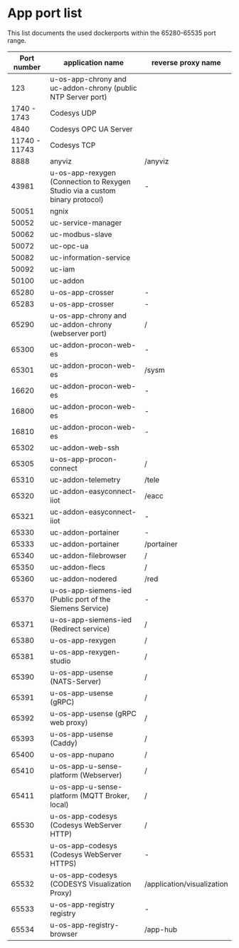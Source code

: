 # App port list

This list documents the used dockerports within the 65280-65535 port range.

| Port number   | application name                                                              | reverse proxy name         |
| ------------- | ----------------------------------------------------------------------------- | -------------------------- |
| 123           | u-os-app-chrony and uc-addon-chrony (public NTP Server port)                  |                            |
| 1740 - 1743   | Codesys UDP                                                                   |                            |
| 4840          | Codesys OPC UA Server                                                         |                            |
| 11740 - 11743 | Codesys TCP                                                                   |                            |
| 8888          | anyviz                                                                        | /anyviz                    |
| 43981         | u-os-app-rexygen (Connection to Rexygen Studio via a custom binary protocol) | -                          |
| 50051         | ngnix                                                                         |                            |
| 50052         | uc-service-manager                                                            |                            |
| 50062         | uc-modbus-slave                                                               |                            |
| 50072         | uc-opc-ua                                                                     |                            |
| 50082         | uc-information-service                                                        |                            |
| 50092         | uc-iam                                                                        |                            |
| 50100         | uc-addon                                                                      |                            |
| 65280         | u-os-app-crosser                                                              | -                          |
| 65283         | u-os-app-crosser                                                              | -                          |
| 65290         | u-os-app-chrony and uc-addon-chrony (webserver port)                          | /                          |
| 65300         | uc-addon-procon-web-es                                                        | -                          |
| 65301         | uc-addon-procon-web-es                                                        | /sysm                      |
| 16620         | uc-addon-procon-web-es                                                        | -                          |
| 16800         | uc-addon-procon-web-es                                                        | -                          |
| 16810         | uc-addon-procon-web-es                                                        | -                          |
| 65302         | uc-addon-web-ssh                                                              |                            |
| 65305         | u-os-app-procon-connect                                                       | /                          |
| 65310         | uc-addon-telemetry                                                            | /tele                      |
| 65320         | uc-addon-easyconnect-iiot                                                     | /eacc                      |
| 65321         | uc-addon-easyconnect-iiot                                                     | -                          |
| 65330         | uc-addon-portainer                                                            | -                          |
| 65333         | uc-addon-portainer                                                            | /portainer                 |
| 65340         | uc-addon-filebrowser                                                          | /                          |
| 65350         | uc-addon-flecs                                                                | /                          |
| 65360         | uc-addon-nodered                                                              | /red                       |
| 65370         | u-os-app-siemens-ied (Public port of the Siemens Service)                     | -                          |
| 65371         | u-os-app-siemens-ied (Redirect service)                                       | /                          |
| 65380         | u-os-app-rexygen                                                              | /                          |
| 65381         | u-os-app-rexygen-studio                                                       | /                          |
| 65390         | u-os-app-usense (NATS-Server)                                                 | /                          |
| 65391         | u-os-app-usense (gRPC)                                                        | /                          |
| 65392         | u-os-app-usense (gRPC web proxy)                                              | /                          |
| 65393         | u-os-app-usense (Caddy)                                                       | /                          |
| 65400         | u-os-app-nupano                                                               | /                          |
| 65410         | u-os-app-u-sense-platform (Webserver)                                         | /                          |
| 65411         | u-os-app-u-sense-platform (MQTT Broker, local)                                | /                          |
| 65530         | u-os-app-codesys (Codesys WebServer HTTP)                                     | /                          |
| 65531         | u-os-app-codesys (Codesys WebServer HTTPS)                                    | -                          |
| 65532         | u-os-app-codesys (CODESYS Visualization Proxy)                                | /application/visualization |
| 65533         | u-os-app-registry registry                                                    | -                          |
| 65534         | u-os-app-registry-browser                                                     | /app-hub                   |
